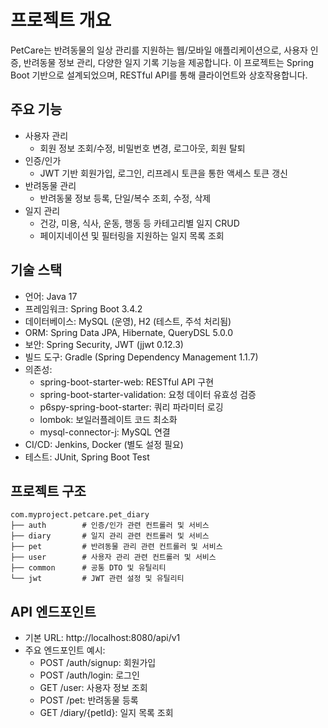# 프로젝트 개요
PetCare는 반려동물의 일상 관리를 지원하는 웹/모바일 애플리케이션으로, 사용자 인증, 반려동물 정보 관리, 다양한 일지 기록 기능을 제공합니다. 이 프로젝트는 Spring Boot 기반으로 설계되었으며, RESTful API를 통해 클라이언트와 상호작용합니다.

## 주요 기능
- 사용자 관리
  - 회원 정보 조회/수정, 비밀번호 변경, 로그아웃, 회원 탈퇴
- 인증/인가
  - JWT 기반 회원가입, 로그인, 리프레시 토큰을 통한 액세스 토큰 갱신
- 반려동물 관리
  - 반려동물 정보 등록, 단일/복수 조회, 수정, 삭제
- 일지 관리
  - 건강, 미용, 식사, 운동, 행동 등 카테고리별 일지 CRUD
  - 페이지네이션 및 필터링을 지원하는 일지 목록 조회

## 기술 스택
- 언어: Java 17
- 프레임워크: Spring Boot 3.4.2
- 데이터베이스: MySQL (운영), H2 (테스트, 주석 처리됨)
- ORM: Spring Data JPA, Hibernate, QueryDSL 5.0.0
- 보안: Spring Security, JWT (jjwt 0.12.3)
- 빌드 도구: Gradle (Spring Dependency Management 1.1.7)
- 의존성:
  - spring-boot-starter-web: RESTful API 구현
  - spring-boot-starter-validation: 요청 데이터 유효성 검증
  - p6spy-spring-boot-starter: 쿼리 파라미터 로깅
  - lombok: 보일러플레이트 코드 최소화
  - mysql-connector-j: MySQL 연결
- CI/CD: Jenkins, Docker (별도 설정 필요)
- 테스트: JUnit, Spring Boot Test

## 프로젝트 구조
```
com.myproject.petcare.pet_diary
├── auth        # 인증/인가 관련 컨트롤러 및 서비스
├── diary       # 일지 관리 관련 컨트롤러 및 서비스
├── pet         # 반려동물 관리 관련 컨트롤러 및 서비스
├── user        # 사용자 관리 관련 컨트롤러 및 서비스
├── common      # 공통 DTO 및 유틸리티
└── jwt         # JWT 관련 설정 및 유틸리티
```

## API 엔드포인트
- 기본 URL: http://localhost:8080/api/v1
- 주요 엔드포인트 예시:
  - POST /auth/signup: 회원가입
  - POST /auth/login: 로그인
  - GET /user: 사용자 정보 조회
  - POST /pet: 반려동물 등록
  - GET /diary/{petId}: 일지 목록 조회
